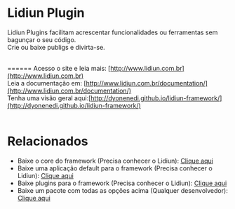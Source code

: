 # Lidiun Plugin
Lidiun Plugins facilitam acrescentar funcionalidades ou ferramentas sem bagunçar o seu código.<br>
Crie ou baixe publigs e divirta-se.<br><br>

======
Acesso o site e leia mais: [http://www.lidiun.com.br](http://www.lidiun.com.br)<br>
Leia a documentação em: [http://www.lidiun.com.br/documentation/](http://www.lidiun.com.br/documentation/)<br>
Tenha uma visão geral aqui:[http://dyonenedi.github.io/lidiun-framework/](http://dyonenedi.github.io/lidiun-framework/)<br><br>

# Relacionados
- Baixe o core do framework (Precisa conhecer o Lidiun): [Clique aqui](https://github.com/dyonenedi/lidiun-framework)<br>
- Baixe uma aplicação default para o framework (Precisa conhecer o Lidiun): [Clique aqui](https://github.com/dyonenedi/lidiun-app)<br>
- Baixe plugins para o framework (Precisa conhecer o Lidiun): [Clique aqui](https://github.com/dyonenedi/lidiun-plugin)<br>
- Baixe um pacote com todas as opções acima (Qualquer desenvolvedor): [Clique aqui](https://github.com/dyonenedi/lidiun-package)<br>




